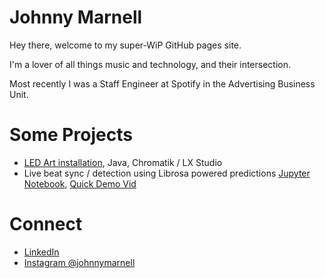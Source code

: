 # Johnny Marnell

Hey there, welcome to my super-WiP GitHub pages site.

I'm a lover of all things music and technology, and their intersection.

Most recently I was a Staff Engineer at Spotify in the Advertising Business Unit.

# Some Projects
- [LED Art installation](/led-art.html), Java, Chromatik / LX Studio
- Live beat sync / detection using Librosa powered predictions [Jupyter Notebook](./jupyter/tempo.html), [Quick Demo Vid](https://youtu.be/wihCkwniqwU)

# Connect
- [LinkedIn](https://www.linkedin.com/in/johnnymarnell)
- [Instagram @johnnymarnell](https://www.instagram.com/johnnymarnell)